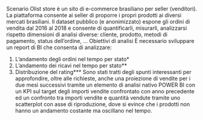 Scenario
Olist store è un sito di e-commerce brasiliano per seller (venditori).
La piattaforma consente ai seller di proporre i propri prodotti ai diversi mercati brasiliani.
Il dataset pubblico (e anonimizzato) espone gli ordini di vendita dal 2016 al 2018 e consente di quantificarli, misurarli, analizzarsi rispetto dimensioni di analisi diverse: 
cliente, prodotto, metodi di pagamento, status dell’ordine, …
Obiettivi di analisi
È necessario sviluppare un report di BI che consenta di analizzare:
1.	L’andamento degli ordini nel tempo per stato*
2.	L’andamento dei ricavi nel tempo per stato**
3.	Distribuzione del rating***
Sono stati tratti degli spunti interessanti per approfondire, oltre alle richieste, anche una proiezione di vendite per i due mesi successivi tramite un elemento di analisi nativo POWER BI con un KPI sul target
degli importi vendite confrontato con anno precedente ed un confronto tra importi vendite e quantità vendute tramite uno scatterplot con asse di riproduzione, dove si evince che i prodotti non hanno un andamento
costante ma oscillano nel tempo.
